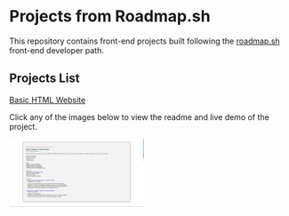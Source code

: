 # Projects from Roadmap.sh

This repository contains front-end projects built following the [roadmap.sh](https://roadmap.sh/) front-end developer path.

## Projects List

[Basic HTML Website](https://roadmap.sh/projects/basic-html-website)


Click any of the images below to view the readme and live demo of the project.

<p>
  <a href='/Frontend Projects/01-single-page-cv/'>
    <img width="48%" src="./resource/images/01-single-page-cv.png" alt="single page cv" />
  </a>
</p>
